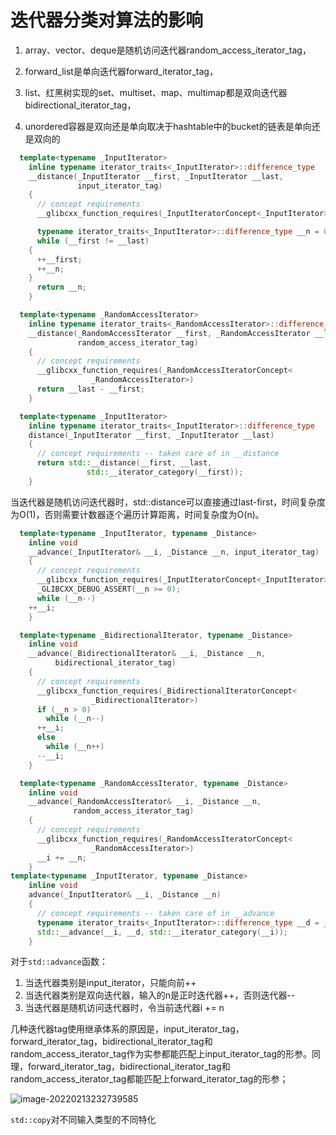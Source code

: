 # 迭代器分类对算法的影响

1. array、vector、deque是随机访问迭代器random_access_iterator_tag，

2. forward_list是单向迭代器forward_iterator_tag，

3. list、红黑树实现的set、multiset、map、multimap都是双向迭代器bidirectional_iterator_tag，
4. unordered容器是双向还是单向取决于hashtable中的bucket的链表是单向还是双向的

 

```cpp
  template<typename _InputIterator>
    inline typename iterator_traits<_InputIterator>::difference_type
    __distance(_InputIterator __first, _InputIterator __last,
               input_iterator_tag)
    {
      // concept requirements
      __glibcxx_function_requires(_InputIteratorConcept<_InputIterator>)

      typename iterator_traits<_InputIterator>::difference_type __n = 0;
      while (__first != __last)
	{
	  ++__first;
	  ++__n;
	}
      return __n;
    }

  template<typename _RandomAccessIterator>
    inline typename iterator_traits<_RandomAccessIterator>::difference_type
    __distance(_RandomAccessIterator __first, _RandomAccessIterator __last,
               random_access_iterator_tag)
    {
      // concept requirements
      __glibcxx_function_requires(_RandomAccessIteratorConcept<
				  _RandomAccessIterator>)
      return __last - __first;
    }

  template<typename _InputIterator>
    inline typename iterator_traits<_InputIterator>::difference_type
    distance(_InputIterator __first, _InputIterator __last)
    {
      // concept requirements -- taken care of in __distance
      return std::__distance(__first, __last,
			     std::__iterator_category(__first));
    }
```

当迭代器是随机访问迭代器时，std::distance可以直接通过last-first，时间复杂度为O(1)，否则需要计数器逐个遍历计算距离，时间复杂度为O(n)。

```cpp
  template<typename _InputIterator, typename _Distance>
    inline void
    __advance(_InputIterator& __i, _Distance __n, input_iterator_tag)
    {
      // concept requirements
      __glibcxx_function_requires(_InputIteratorConcept<_InputIterator>)
      _GLIBCXX_DEBUG_ASSERT(__n >= 0);
      while (__n--)
	++__i;
    }

  template<typename _BidirectionalIterator, typename _Distance>
    inline void
    __advance(_BidirectionalIterator& __i, _Distance __n,
	      bidirectional_iterator_tag)
    {
      // concept requirements
      __glibcxx_function_requires(_BidirectionalIteratorConcept<
				  _BidirectionalIterator>)
      if (__n > 0)
        while (__n--)
	  ++__i;
      else
        while (__n++)
	  --__i;
    }

  template<typename _RandomAccessIterator, typename _Distance>
    inline void
    __advance(_RandomAccessIterator& __i, _Distance __n,
              random_access_iterator_tag)
    {
      // concept requirements
      __glibcxx_function_requires(_RandomAccessIteratorConcept<
				  _RandomAccessIterator>)
      __i += __n;
    }
template<typename _InputIterator, typename _Distance>
    inline void
    advance(_InputIterator& __i, _Distance __n)
    {
      // concept requirements -- taken care of in __advance
      typename iterator_traits<_InputIterator>::difference_type __d = __n;
      std::__advance(__i, __d, std::__iterator_category(__i));
    }
```

对于`std::advance`函数：

1. 当迭代器类别是input_iterator，只能向前++
2. 当迭代器类别是双向迭代器，输入的n是正时迭代器++，否则迭代器--
3. 当迭代器是随机访问迭代器时，令当前迭代器i += n

几种迭代器tag使用继承体系的原因是，input_iterator_tag，forward_iterator_tag，bidirectional_iterator_tag和random_access_iterator_tag作为实参都能匹配上input_iterator_tag的形参。同理，forward_iterator_tag，bidirectional_iterator_tag和random_access_iterator_tag都能匹配上forward_iterator_tag的形参；

![image-20220213232739585](D:\Data\OneDrive\C++\My_CPP_Road\STL源码剖析\image-20220213232739585.png)

`std::copy`对不同输入类型的不同特化

